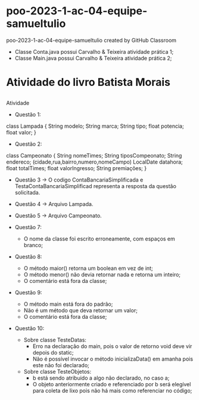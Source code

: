 # poo-2023-1-ac-04-equipe-samueltulio
poo-2023-1-ac-04-equipe-samueltulio created by GitHub Classroom
- Classe Conta.java possui Carvalho & Teixeira atividade prática 1;
- Classe Main.java possui Carvalho & Teixeira atividade prática 2;

# Atividade do livro Batista Morais

##
Atividade 
- Questão 1:

class Lampada {
    String modelo;
    String marca;
    String tipo;
    float potencia;
    float valor;
}

- Questão 2:

class Campeonato {
    String nomeTimes;
    String tiposCompeonato;
    String endereco; (cidade,rua,bairro,numero,nomeCampo)
    LocalDate datahora;
    float totalTimes;
    float valorIngresso;
    String premiações;
}

- Questão 3 -> O codigo ContaBancariaSimplificada e TestaContaBancariaSimplificad representa a resposta da questão solicitada.

- Questão 4 -> Arquivo Lampada.

- Questão 5 -> Arquivo Campeonato.

- Questão 7:
    - O nome da classe foi escrito erroneamente, com espaços em branco;

- Questão 8:
    - O método maior() retorna um boolean em vez de int;
    - O método menor() não devia retornar nada e retorna um inteiro;
    - O comentário está fora da classe;

- Questão 9:
    - O método main está fora do padrão;
    - Não é um método que deva retornar um valor;
    - O comentário está fora da classe;

- Questão 10:
    - Sobre classe TesteDatas:
        - Erro na declaração do main, pois o valor de retorno void deve vir depois do static;
        - Não é possível invocar o método inicializaData() em amanha pois este não foi declarado;
    - Sobre classe TesteObjetos:
        - b está sendo atribuido a algo não declarado, no caso a;
        - O objeto anteriormente criado e referenciado por b será elegível para coleta de lixo pois não há mais como referenciar no código;